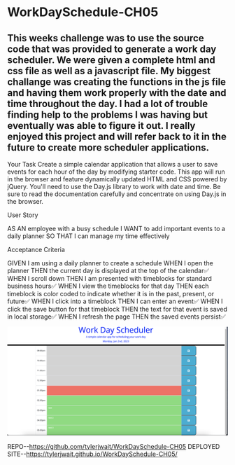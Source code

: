 # WorkDaySchedule-CH05

## This weeks challenge was to use the source code that was provided to generate a work day scheduler. We were given a complete html and css file as well as a javascript file. My biggest challange was creating the functions in the js file and having them work properly with the date and time throughout the day. I had a lot of trouble finding help to the problems I was having but eventually was able to figure it out. I really enjoyed this project and will refer back to it in the future to create more scheduler applications.

Your Task
Create a simple calendar application that allows a user to save events for each hour of the day by modifying starter code. This app will run in the browser and feature dynamically updated HTML and CSS powered by jQuery.
You'll need to use the Day.js library to work with date and time. Be sure to read the documentation carefully and concentrate on using Day.js in the browser.

User Story

AS AN employee with a busy schedule
I WANT to add important events to a daily planner
SO THAT I can manage my time effectively



Acceptance Criteria

GIVEN I am using a daily planner to create a schedule
WHEN I open the planner
THEN the current day is displayed at the top of the calendar✅
WHEN I scroll down
THEN I am presented with timeblocks for standard business hours✅
WHEN I view the timeblocks for that day
THEN each timeblock is color coded to indicate whether it is in the past, present, or future✅
WHEN I click into a timeblock
THEN I can enter an event✅
WHEN I click the save button for that timeblock
THEN the text for that event is saved in local storage✅
WHEN I refresh the page
THEN the saved events persist✅

![WorkDayScheduler-CH05](https://github.com/tylerjwait/WorkDaySchedule-CH05/blob/main/assets/Screenshot%202023-01-02%20at%202.00.15%20PM.png)

REPO--https://github.com/tylerjwait/WorkDaySchedule-CH05
DEPLOYED SITE--https://tylerjwait.github.io/WorkDaySchedule-CH05/